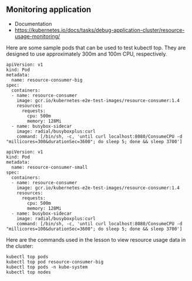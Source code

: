 ## Monitoring application

* Documentation
* https://kubernetes.io/docs/tasks/debug-application-cluster/resource-usage-monitoring/

Here are some sample pods that can be used to test kubectl top. They are designed to use approximately 300m and 100m CPU, respectively.

```
apiVersion: v1
kind: Pod
metadata:
  name: resource-consumer-big
spec:
  containers:
  - name: resource-consumer
    image: gcr.io/kubernetes-e2e-test-images/resource-consumer:1.4
    resources:
      requests:
        cpu: 500m
        memory: 128Mi
  - name: busybox-sidecar
    image: radial/busyboxplus:curl
    command: [/bin/sh, -c, 'until curl localhost:8080/ConsumeCPU -d "millicores=300&durationSec=3600"; do sleep 5; done && sleep 3700']

```

```
apiVersion: v1
kind: Pod
metadata:
  name: resource-consumer-small
spec:
  containers:
  - name: resource-consumer
    image: gcr.io/kubernetes-e2e-test-images/resource-consumer:1.4
    resources:
      requests:
        cpu: 500m
        memory: 128Mi
  - name: busybox-sidecar
    image: radial/busyboxplus:curl
    command: [/bin/sh, -c, 'until curl localhost:8080/ConsumeCPU -d "millicores=100&durationSec=3600"; do sleep 5; done && sleep 3700']

```

Here are the commands used in the lesson to view resource usage data in the cluster:

```
kubectl top pods
kubectl top pod resource-consumer-big
kubectl top pods -n kube-system
kubectl top nodes

```